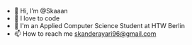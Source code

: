 - 👋 Hi, I’m @Skaaan
- 👀 I love to code
- 💞️ I'm an Applied Computer Science Student at HTW Berlin
- 📫 How to reach me skanderayari96@gmail.com 

<!---
Skaaan/Skaaan is a ✨ special ✨ repository because its `README.md` (this file) appears on your GitHub profile.
You can click the Preview link to take a look at your changes.
--->
